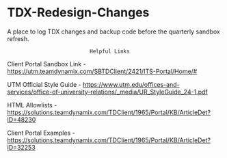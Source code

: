 # TDX-Redesign-Changes
A place to log TDX changes and backup code before the quarterly sandbox refresh. 

                               Helpful Links
Client Portal Sandbox Link -
https://utm.teamdynamix.com/SBTDClient/2421/ITS-Portal/Home/#

UTM Official Style Guide - 
https://www.utm.edu/offices-and-services/office-of-university-relations/_media/UR_StyleGuide_24-1.pdf

HTML Allowlists -
https://solutions.teamdynamix.com/TDClient/1965/Portal/KB/ArticleDet?ID=48230

Client Portal Examples - https://solutions.teamdynamix.com/TDClient/1965/Portal/KB/ArticleDet?ID=32253
